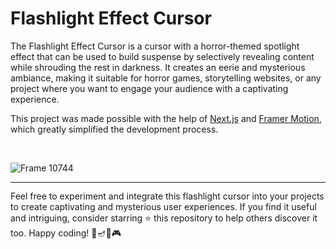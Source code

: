 # Flashlight Effect Cursor

The Flashlight Effect Cursor is a cursor with a horror-themed spotlight effect that can be used to build suspense by selectively revealing content while shrouding the rest in darkness. It creates an eerie and mysterious ambiance, making it suitable for horror games, storytelling websites, or any project where you want to engage your audience with a captivating experience.

This project was made possible with the help of [Next.js](https://nextjs.org/) and [Framer Motion](https://www.framer.com/motion/), which greatly simplified the development process.

<br/>

![Frame 10744](https://github.com/Osama-D/flashlight/assets/99812352/e1cec859-9e93-438c-b86e-8a1aa17f589e)

<hr style="height: 0.5px;">

Feel free to experiment and integrate this flashlight cursor into your projects to create captivating and mysterious user experiences. If you find it useful and intriguing, consider starring ⭐ this repository to help others discover it too. Happy coding! 🌟🪔👻🎮
